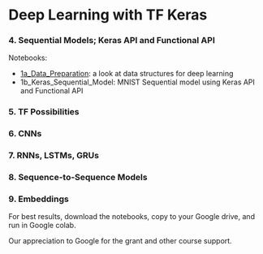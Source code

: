 # Deep Learning with TF Keras


### 4. Sequential Models; Keras API and Functional API

Notebooks: 

* [1a_Data_Preparation](https://drive.google.com/file/d/15SAReqjgepiee-DjoHJvrR1UGoy60qV-/view?usp=sharing): a look at data structures for deep learning
* 1b_Keras_Sequential_Model: MNIST Sequential model using Keras API and Functional API

### 5. TF Possibilities
### 6. CNNs
### 7. RNNs, LSTMs, GRUs
### 8. Sequence-to-Sequence Models
### 9. Embeddings


For best results, download the notebooks, copy to your Google drive, and run in Google colab.


Our appreciation to Google for the grant and other course support. 
